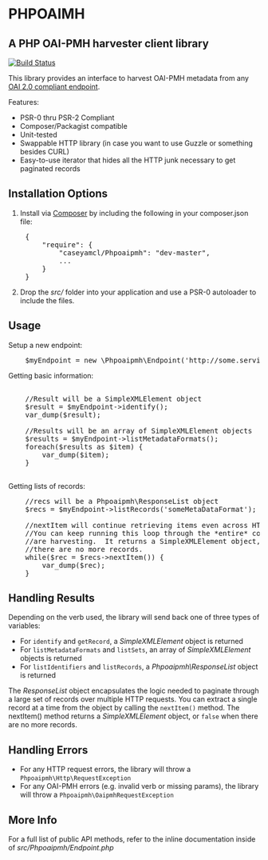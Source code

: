 PHPOAIMH
========

A PHP OAI-PMH harvester client library
--------------------------------------

[![Build Status](https://travis-ci.org/caseyamcl/Phpoiapmh.png)](https://travis-ci.org/caseyamcl/Phpoiapmh.png)

This library provides an interface to harvest OAI-PMH metadata
from any [OAI 2.0 compliant endpoint](http://www.openarchives.org/OAI/openarchivesprotocol.html#ListMetadataFormats).

Features:
* PSR-0 thru PSR-2 Compliant
* Composer/Packagist compatible
* Unit-tested
* Swappable HTTP library (in case you want to use Guzzle or something besides CURL)
* Easy-to-use iterator that hides all the HTTP junk necessary to get paginated records


Installation Options
--------------------
1. Install via [Composer](http://getcomposer.org/) by including the following in your composer.json file: 
<pre>
    {
        "require": {
            "caseyamcl/Phpoaipmh": "dev-master",
            ...
        }
    }
</pre>
2. Drop the <var>src/</var> folder into your application and use a PSR-0 autoloader to include the files.


Usage
-----
Setup a new endpoint:
<pre>
    $myEndpoint = new \Phpoaipmh\Endpoint('http://some.service.com/oai');
</pre>

Getting basic information:
<pre>

    //Result will be a SimpleXMLElement object
    $result = $myEndpoint->identify();
    var_dump($result);

    //Results will be an array of SimpleXMLElement objects
    $results = $myEndpoint->listMetadataFormats();
    foreach($results as $item) {
        var_dump($item);
    }

</pre>

Getting lists of records:
<pre>
    //recs will be a Phpoaipmh\ResponseList object
    $recs = $myEndpoint->listRecords('someMetaDataFormat');

    //nextItem will continue retrieving items even across HTTP requests.
    //You can keep running this loop through the *entire* collection you
    //are harvesting.  It returns a SimpleXMLElement object, or false when
    //there are no more records.
    while($rec = $recs->nextItem()) {
        var_dump($rec);
    }
</pre>


Handling Results
----------------
Depending on the verb used, the library will send back one of three types of
variables:

* For <code>identify</code> and <code>getRecord</code>, a <var>SimpleXMLElement</var> object is returned
* For <code>listMetadataFormats</code> and <code>listSets</code>, an array of <var>SimpleXMLElement</var> objects is returned
* For <code>listIdentifiers</code> and <code>listRecords</code>, a <var>Phpoaipmh\ResponseList</var> object is returned

The <var>ResponseList</var> object encapsulates the logic needed to paginate through a large set of records over multiple HTTP requests.  You can extract a single record at a time from the object by calling the <code>nextItem()</code> method.  The nextItem() method returns a <var>SimpleXMLElement</var> object, or <code>false</code> when there are no more records.


Handling Errors
---------------
* For any HTTP request errors, the library will throw a <code>Phpoaipmh\Http\RequestException</code>
* For any OAI-PMH errors (e.g. invalid verb or missing params), the library will throw a <code>Phpoaipmh\OaipmhRequestException</code>



More Info
---------
For a full list of public API methods, refer to the inline documentation inside of <var>src/Phpoaipmh/Endpoint.php</var>
